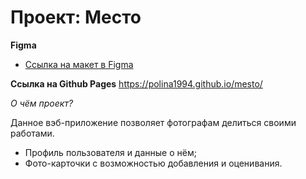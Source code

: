 # Проект: Место

**Figma**

* [Ссылка на макет в Figma](https://www.figma.com/file/2cn9N9jSkmxD84oJik7xL7/JavaScript.-Sprint-4?node-id=0%3A1)

**Ссылка на Github Pages**
https://polina1994.github.io/mesto/

*О чём проект?*

Данное вэб-приложение позволяет фотографам делиться своими работами.

* Профиль пользователя и данные о нём;
* Фото-карточки с возможностью добавления и оценивания.

